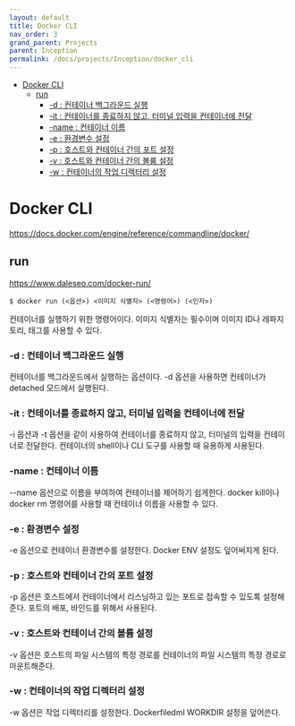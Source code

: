 ```yaml
---
layout: default
title: Docker CLI
nav_order: 3
grand_parent: Projects
parent: Inception
permalink: /docs/projects/Inception/docker_cli
---
```


* [Docker CLI](#docker-cli)
	* [run](#run)
		* [-d : 컨테이너 백그라운드 실행](#-d--컨테이너-백그라운드-실행)
		* [-it : 컨테이너를 종료하지 않고, 터미널 입력을 컨테이너에 전달](#-it--컨테이너를-종료하지-않고-터미널-입력을-컨테이너에-전달)
		* [-name : 컨테이너 이름](#-name--컨테이너-이름)
		* [-e : 환경변수 설정](#-e--환경변수-설정)
		* [-p : 호스트와 컨테이너 간의 포트 설정](#-p--호스트와-컨테이너-간의-포트-설정)
		* [-v : 호스트와 컨테이너 간의 볼륨 설정](#-v--호스트와-컨테이너-간의-볼륨-설정)
		* [-w : 컨테이너의 작업 디렉터리 설정](#-w--컨테이너의-작업-디렉터리-설정)

# Docker CLI

https://docs.docker.com/engine/reference/commandline/docker/   

## run 

https://www.daleseo.com/docker-run/  

```
$ docker run (<옵션>) <이미지 식별자> (<명령어>) (<인자>)
```

컨테이너를 실행하기 위한 명령어이다. 이미지 식별자는 필수이며 이미지 ID나 레파지토리, 태그를 사용할 수 있다.  

### -d : 컨테이너 백그라운드 실행

컨테이너를 백그라운드에서 실행하는 옵션이다. -d 옵션을 사용하면 컨테이너가 detached 모드에서 실행된다.  

### -it : 컨테이너를 종료하지 않고, 터미널 입력을 컨테이너에 전달

-i 옵션과 -t 옵션을 같이 사용하여 컨테이너를 종료하지 않고, 터미널의 입력을 컨테이너로 전달한다. 컨테이너의 shell이나 CLI 도구를 사용할 때 유용하게 사용된다.  

### -name : 컨테이너 이름

--name 옵션으로 이름을 부여하여 컨테이너를 제어하기 쉽게한다. docker kill이나 docker rm 명령어를 사용할 때 컨테이너 이름을 사용할 수 있다.  

### -e : 환경변수 설정

-e 옵션으로 컨테이너 환경변수를 설정한다. Docker ENV 설정도 덮어써지게 된다.  

### -p : 호스트와 컨테이너 간의 포트 설정

-p 옵션은 호스트에서 컨테이너에서 리스닝하고 있는 포트로 접속할 수 있도록 설정해준다. 포트의 배포, 바인드를 위해서 사용된다.  

### -v : 호스트와 컨테이너 간의 볼륨 설정

-v 옵션은 호스트의 파일 시스템의 특정 경로를 컨테이너의 파일 시스템의 특정 경로로 마운트해준다.  

### -w : 컨테이너의 작업 디렉터리 설정

-w 옵션은 작업 디렉터리를 설정한다. Dockerfiledml WORKDIR 설정을 덮어쓴다.  



